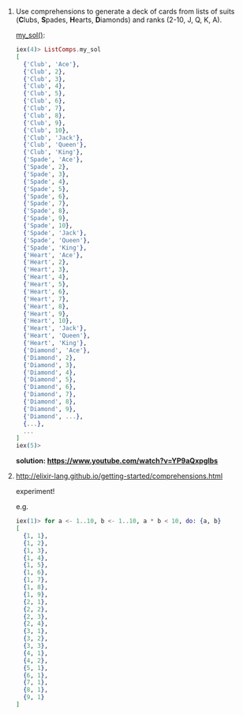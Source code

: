 1. Use comprehensions to generate a deck of cards from lists of suits (**C**lubs, **S**pades, **H**earts, **D**iamonds) and ranks (2-10, J, Q, K, A).

   [my_sol()](./list_comprehensions.ex#L2):

   ```elixir
   iex(4)> ListComps.my_sol
   [
     {'Club', 'Ace'},  
     {'Club', 2},      
     {'Club', 3},      
     {'Club', 4},      
     {'Club', 5},      
     {'Club', 6},      
     {'Club', 7},      
     {'Club', 8},      
     {'Club', 9},      
     {'Club', 10},     
     {'Club', 'Jack'}, 
     {'Club', 'Queen'},
     {'Club', 'King'}, 
     {'Spade', 'Ace'}, 
     {'Spade', 2},     
     {'Spade', 3},
     {'Spade', 4},
     {'Spade', 5},
     {'Spade', 6},
     {'Spade', 7},
     {'Spade', 8},
     {'Spade', 9},
     {'Spade', 10},
     {'Spade', 'Jack'},
     {'Spade', 'Queen'},
     {'Spade', 'King'},
     {'Heart', 'Ace'},
     {'Heart', 2},
     {'Heart', 3},
     {'Heart', 4},
     {'Heart', 5},
     {'Heart', 6},
     {'Heart', 7},
     {'Heart', 8},
     {'Heart', 9},
     {'Heart', 10},
     {'Heart', 'Jack'},
     {'Heart', 'Queen'},
     {'Heart', 'King'},
     {'Diamond', 'Ace'},
     {'Diamond', 2},
     {'Diamond', 3},
     {'Diamond', 4},
     {'Diamond', 5},
     {'Diamond', 6},
     {'Diamond', 7},
     {'Diamond', 8},
     {'Diamond', 9},
     {'Diamond', ...},
     {...},
     ...
   ]
   iex(5)>
   ```

   **solution: https://www.youtube.com/watch?v=YP9aQxpglbs**

2. http://elixir-lang.github.io/getting-started/comprehensions.html

   experiment!

   e.g.

   ```elixir
   iex(1)> for a <- 1..10, b <- 1..10, a * b < 10, do: {a, b}
   [
     {1, 1},
     {1, 2},
     {1, 3},
     {1, 4},
     {1, 5},
     {1, 6},
     {1, 7},
     {1, 8},
     {1, 9},
     {2, 1},
     {2, 2},
     {2, 3},
     {2, 4},
     {3, 1},
     {3, 2},
     {3, 3},
     {4, 1},
     {4, 2},
     {5, 1},
     {6, 1},
     {7, 1},
     {8, 1},
     {9, 1}
   ]
   ```

   

